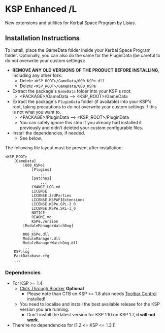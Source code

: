 # KSP Enhanced /L

New extensions and utilities for Kerbal Space Program by Lisias.


## Installation Instructions

To install, place the GameData folder inside your Kerbal Space Program folder. Optionally, you can also do the same for the PluginData (be careful to do not overwrite your custom settings):

* **REMOVE ANY OLD VERSIONS OF THE PRODUCT BEFORE INSTALLING**, including any other fork:
	+ Delete `<KSP_ROOT>/GameData/000_KSPe.dll`
	+ Delete `<KSP_ROOT>/GameData/000_KSPe`
* Extract the package's `GameData` folder into your KSP's root:
	+ \<PACKAGE>/GameData --> \<KSP_ROOT>/GameData
* Extract the package's `PluginData` folder (if available) into your KSP's root, taking precautions to do not overwrite your custom settings if this is not what you want to.
	+ \<PACKAGE>/PluginData --> \<KSP_ROOT>/PluginData
	+ You can safely ignore this step if you already had installed it previously and didn't deleted your custom configurable files.
* Install the dependencies, if needed.
	+ See below. 

The following file layout must be present after installation:

```
<KSP_ROOT>
	[GameData]
		[000_KSPe]
			[Plugins]
				...
			[patches]
				...
			CHANGE_LOG.md
			LICENSE
			LICENSE.3rdParties
			LICENSE.KSPAPIExtensions
			LICENSE.KSPe.GPL-2_0
			LICENSE.KSPe.SKL-1_0
			NOTICE
			README.md
			KSPe.version
		[ModuleManagerWatchDog]
			...
		000_KSPe.dll
		ModuleManager.dll
		ModuleManagerWatchDog.dll
		...
	KSP.log
	PastDatabase.cfg
	...
```

### Dependencies

* For KSP >= 1.4
	+ [Click Through Blocker](https://forum.kerbalspaceprogram.com/index.php?/topic/170747-151-click-through-blocker/) **Optional**
		- Please note than CTB on KSP >= 1.8 also needs [Toolbar Control](https://forum.kerbalspaceprogram.com/index.php?/topic/169509-19x-toolbar-controller-for-modders/) installed! 
	+ You need to localise and install the best available release for the KSP version you are running.
		- Don't install the latest version for KSP 1.10 on KSP 1.7, **it will not work**.
* There're no dependencies for [1.2 <= KSP <= 1.3.1]
